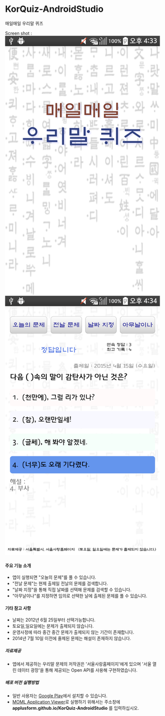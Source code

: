 # KorQuiz-AndroidStudio
매일매일 우리말 퀴즈

Screen shot :
![Screen shot](https://raw.githubusercontent.com/applusform/KorQuiz-AndroidStudio/master/screenshot1.png)
![Screen shot](https://raw.githubusercontent.com/applusform/KorQuiz-AndroidStudio/master/screenshot2.png)

#### 주요 기능 소개
 - 앱이 실행되면 "오늘의 문제"를 풀 수 있습니다.
 - "전날 문제"는 현제 출제일 전날의 문제를 검색합니다.
 - "날짜 지정"을 통해 직접 날짜를 선택해 문제를 검색할 수 있습니다.
 - "아무날이나"를 지정하면 임의로 선택한 날에 출제된 문제를 풀 수 있습니다.

#### 기타 참고 사항
- 날짜는 2012년 6월 25일부터 선택가능합니다.
- 토요일,일요일에는 문제가 출제되지 않습니다.
- 운영사정에 따라 중간 중간 문제가 출제되지 않는 기간이 존재합니다.
- 2014년 7월 10일 이전에 줄제된 문제는 해설이 존재하지 않습니다.

##### 자료제공
- 앱에서 제공하는 우리말 문제의 저작권은 '서울사랑홈페이지'에게 있으며 '서울 열린 데이터 광장'을 통해 제공되는 Open API를 사용해 구현하였습니다.

##### 배포 버전 실행방법
- 일반 사용자는 [Google Play](https://play.google.com/store/apps/details?id=com.applusform.korquiz)에서 설치할 수 있습니다.
- [MOML Application Viewer](https://play.google.com/store/apps/details?id=org.mospi.momlappviewer)로 실행하기 위해서는 주소창에 **applusform.github.io/KorQuiz-AndroidStudio** 를 입력하십시오.
